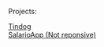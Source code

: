 Projects:

[Tindog](https://wdewonka.github.io/Tindog/)
<br>
[SalarioApp (Not reponsive)](https://wdewonka.github.io/SalarioApp/)
<br>
